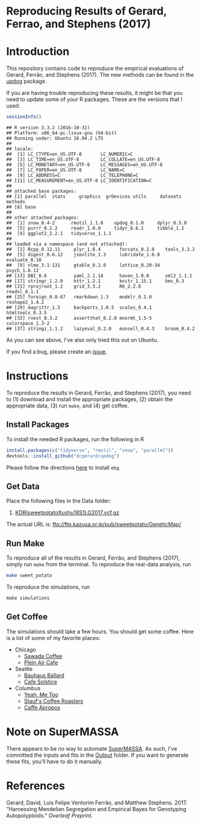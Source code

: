 Reproducing Results of Gerard, Ferrao, and Stephens (2017)
================

Introduction
============

This repository contains code to reproduce the empirical evaluations of Gerard, Ferrão, and Stephens (2017). The new methods can be found in the [updog](https://github.com/dcgerard/updog) package.

If you are having trouble reproducing these results, it might be that you need to update some of your R packages. These are the versions that I used:

``` r
sessionInfo()
```

    ## R version 3.3.2 (2016-10-31)
    ## Platform: x86_64-pc-linux-gnu (64-bit)
    ## Running under: Ubuntu 16.04.2 LTS
    ## 
    ## locale:
    ##  [1] LC_CTYPE=en_US.UTF-8       LC_NUMERIC=C              
    ##  [3] LC_TIME=en_US.UTF-8        LC_COLLATE=en_US.UTF-8    
    ##  [5] LC_MONETARY=en_US.UTF-8    LC_MESSAGES=en_US.UTF-8   
    ##  [7] LC_PAPER=en_US.UTF-8       LC_NAME=C                 
    ##  [9] LC_ADDRESS=C               LC_TELEPHONE=C            
    ## [11] LC_MEASUREMENT=en_US.UTF-8 LC_IDENTIFICATION=C       
    ## 
    ## attached base packages:
    ## [1] parallel  stats     graphics  grDevices utils     datasets  methods  
    ## [8] base     
    ## 
    ## other attached packages:
    ##  [1] snow_0.4-2      rmutil_1.1.0    updog_0.1.0     dplyr_0.5.0    
    ##  [5] purrr_0.2.2     readr_1.0.0     tidyr_0.6.1     tibble_1.2     
    ##  [9] ggplot2_2.2.1   tidyverse_1.1.1
    ## 
    ## loaded via a namespace (and not attached):
    ##  [1] Rcpp_0.12.11     plyr_1.8.4       forcats_0.2.0    tools_3.3.2     
    ##  [5] digest_0.6.12    jsonlite_1.3     lubridate_1.6.0  evaluate_0.10   
    ##  [9] nlme_3.1-131     gtable_0.2.0     lattice_0.20-34  psych_1.6.12    
    ## [13] DBI_0.6          yaml_2.1.14      haven_1.0.0      xml2_1.1.1      
    ## [17] stringr_1.2.0    httr_1.2.1       knitr_1.15.1     hms_0.3         
    ## [21] rprojroot_1.2    grid_3.3.2       R6_2.2.0         readxl_0.1.1    
    ## [25] foreign_0.8-67   rmarkdown_1.3    modelr_0.1.0     reshape2_1.4.2  
    ## [29] magrittr_1.5     backports_1.0.5  scales_0.4.1     htmltools_0.3.5 
    ## [33] rvest_0.3.2      assertthat_0.2.0 mnormt_1.5-5     colorspace_1.3-2
    ## [37] stringi_1.1.2    lazyeval_0.2.0   munsell_0.4.3    broom_0.4.2

As you can see above, I've also only tried this out on Ubuntu.

If you find a bug, please create an [issue](https://github.com/dcgerard/reproduce_genotyping/issues).

Instructions
============

To reproduce the results in Gerard, Ferrão, and Stephens (2017), you need to (1) download and install the appropriate packages, (2) obtain the appropriate data, (3) run `make`, and (4) get coffee.

Install Packages
----------------

To install the needed R packages, run the following in R

``` r
install.packages(c("tidyverse", "rmutil", "snow", "parallel"))
devtools::install_github("dcgerard/updog")
```

Please follow the directions [here](https://github.com/pblischak/polyploid-genotyping/tree/master/ebg) to install `ebg`.

Get Data
--------

Place the following files in the Data folder:

1.  [KDRIsweetpotatoXushu18S1LG2017.vcf.gz](http://sweetpotato-garden.kazusa.or.jp/)

The actual URL is: <ftp://ftp.kazusa.or.jp/pub/sweetpotato/GeneticMap/>

Run Make
--------

To reproduce all of the results in Gerard, Ferrão, and Stephens (2017), simply run `make` from the terminal. To reproduce the real-data analysis, run

``` bash
make sweet_potato
```

To reproduce the simulations, run

``` r
make simulations
```

Get Coffee
----------

The simulations should take a few hours. You should get some coffee. Here is a list of some of my favorite places:

-   Chicago
    -   [Sawada Coffee](https://www.yelp.com/biz/sawada-coffee-chicago)
    -   [Plein Air Cafe](https://www.yelp.com/biz/plein-air-cafe-and-eatery-chicago-2)
-   Seattle
    -   [Bauhaus Ballard](https://www.yelp.com/biz/bauhaus-ballard-seattle)
    -   [Cafe Solstice](https://www.yelp.com/biz/cafe-solstice-seattle)
-   Columbus
    -   [Yeah, Me Too](https://www.yelp.com/biz/yeah-me-too-columbus)
    -   [Stauf's Coffee Roasters](https://www.yelp.com/biz/staufs-coffee-roasters-columbus-2)
    -   [Caffe Apropos](https://www.yelp.com/biz/caff%C3%A9-apropos-columbus-2)

Note on SuperMASSA
==================

There appears to be no way to automate [SuperMASSA](http://statgen.esalq.usp.br/SuperMASSA/). As such, I've committed the inputs and fits in the [Output](https://github.com/dcgerard/reproduce_genotyping/tree/master/Output/supermassa_formatted_data) folder. If you want to generate these fits, you'll have to do it manually.

References
==========

Gerard, David, Luis Felipe Ventorim Ferrão, and Matthew Stephens. 2017. “Harnessing Mendelian Segregation and Empirical Bayes for Genotyping Autopolyploids.” *Overleaf Preprint*.
